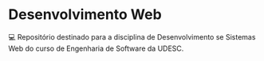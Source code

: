 # Desenvolvimento Web

💻 Repositório destinado para a disciplina de Desenvolvimento se Sistemas Web do curso de Engenharia de Software da UDESC.
